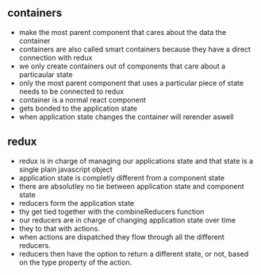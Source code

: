 ## containers
- make the most parent component that cares about the data the container
- containers are also called smart containers because they have a direct connection with redux
- we only create containers out of components that care about a particaular state
- only the most parent component that uses a particular piece of state needs to be connected to redux
 - container is a normal react component
 - gets bonded to the application state 
 - when application state changes the container will rerender aswell

 ## redux
 - redux is in charge of managing our applications state and that state is a single plain javascript object
 - application state is completly different from a component state
 - there are absolutley no tie between application state and component state
 - reducers form the application state
 - thy get tied together with the combineReducers function 
 - our reducers are in charge of changing application state over time
 - they to that with actions.
 - when actions are dispatched they flow through all the different reducers.
 - reducers then have the option to return a different state, or not, based on the type property of the action.



